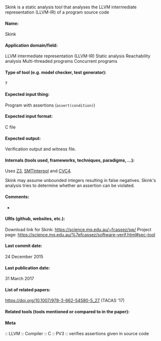 Skink is a static analysis tool that analyses the LLVM intermediate representation (LLVM-IR) of a program source code

#### Name:
Skink

#### Application domain/field:
LLVM intermediate representation (LLVM-IR)
Static analysis
Reachability analysis
Multi-threaded programs
Concurrent programs

#### Type of tool (e.g. model checker, test generator):
?

#### Expected input thing:
Program with assertions (`assert(condition)`)

#### Expected input format:
C file

#### Expected output:
Verification output and witness file.

#### Internals (tools used, frameworks, techniques, paradigms, ...):
Uses [Z3](Solvers/SMT/Z3.md), [SMTInterpol](Solvers/SMT/SMTInterpol.md) and [CVC4](Solvers/SMT/CVC4.md).

Skink may assume unbounded integers resulting in false negatives.
Skink's analysis tries to determine whether an assertion can be violated.

#### Comments:
-

#### URIs (github, websites, etc.):
Download link for Skink: https://science.mq.edu.au/~fcassez/sw/
Project page: https://science.mq.edu.au/%7efcassez/software-verif.html#sec-tool

#### Last commit date:
24 December 2015

#### Last publication date:
31 March 2017

#### List of related papers:
https://doi.org/10.1007/978-3-662-54580-5_27 (TACAS '17)

#### Related tools (tools mentioned or compared to in the paper):

#### Meta
:: LLVM
:: Compiler
:: C
:: PV3 :: verifies assertions given in source code